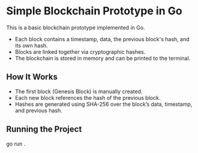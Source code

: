 # Simple Blockchain Prototype in Go

This is a basic blockchain prototype implemented in Go.  

- Each block contains a timestamp, data, the previous block's hash, and its own hash.
- Blocks are linked together via cryptographic hashes.
- The blockchain is stored in memory and can be printed to the terminal.

## How It Works

- The first block (Genesis Block) is manually created.
- Each new block references the hash of the previous block.
- Hashes are generated using SHA-256 over the block’s data, timestamp, and previous hash.

## Running the Project
go run .
